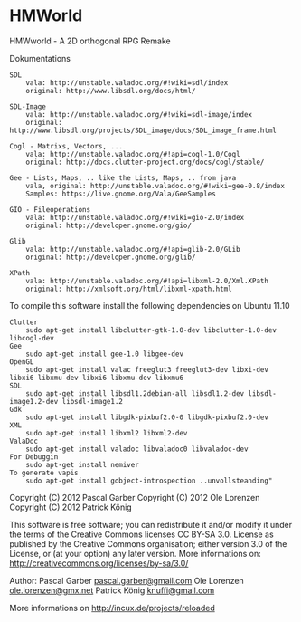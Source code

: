 HMWorld
=========

HMWworld - A 2D orthogonal RPG Remake

Dokumentations

	SDL
		vala: http://unstable.valadoc.org/#!wiki=sdl/index
		original: http://www.libsdl.org/docs/html/

	SDL-Image
		vala: http://unstable.valadoc.org/#!wiki=sdl-image/index
		original: http://www.libsdl.org/projects/SDL_image/docs/SDL_image_frame.html

	Cogl - Matrixs, Vectors, ...
		vala: http://unstable.valadoc.org/#!api=cogl-1.0/Cogl
		original: http://docs.clutter-project.org/docs/cogl/stable/

	Gee - Lists, Maps, .. like the Lists, Maps, .. from java 
		vala, original: http://unstable.valadoc.org/#!wiki=gee-0.8/index
		Samples: https://live.gnome.org/Vala/GeeSamples

	GIO - Fileoperations
		vala: http://unstable.valadoc.org/#!wiki=gio-2.0/index
		original: http://developer.gnome.org/gio/

	Glib
		vala: http://unstable.valadoc.org/#!api=glib-2.0/GLib
		original: http://developer.gnome.org/glib/

	XPath
		vala: http://unstable.valadoc.org/#!api=libxml-2.0/Xml.XPath
		original: http://xmlsoft.org/html/libxml-xpath.html
		
To compile this software install the following dependencies on Ubuntu 11.10

	Clutter
		sudo apt-get install libclutter-gtk-1.0-dev libclutter-1.0-dev libcogl-dev
	Gee
		sudo apt-get install gee-1.0 libgee-dev
	OpenGL
		sudo apt-get install valac freeglut3 freeglut3-dev libxi-dev libxi6 libxmu-dev libxi6 libxmu-dev libxmu6
	SDL
		sudo apt-get install libsdl1.2debian-all libsdl1.2-dev libsdl-image1.2-dev libsdl-image1.2
	Gdk
		sudo apt-get install libgdk-pixbuf2.0-0 libgdk-pixbuf2.0-dev
	XML
		sudo apt-get install libxml2 libxml2-dev
	ValaDoc
		sudo apt-get install valadoc libvaladoc0 libvaladoc-dev
	For Debuggin
		sudo apt-get install nemiver
	To generate vapis
		sudo apt-get install gobject-introspection ..unvollsteanding"

Copyright (C) 2012  Pascal Garber
Copyright (C) 2012  Ole Lorenzen
Copyright (C) 2012  Patrick König

This software is free software; you can redistribute it and/or
modify it under the terms of the Creative Commons licenses CC BY-SA 3.0.
License as published by the Creative Commons organisation; either
version 3.0 of the License, or (at your option) any later version.
More informations on: http://creativecommons.org/licenses/by-sa/3.0/ 

Author:
	Pascal Garber <pascal.garber@gmail.com>
	Ole Lorenzen <ole.lorenzen@gmx.net>
	Patrick König <knuffi@gmail.com>

More informations on http://incux.de/projects/reloaded